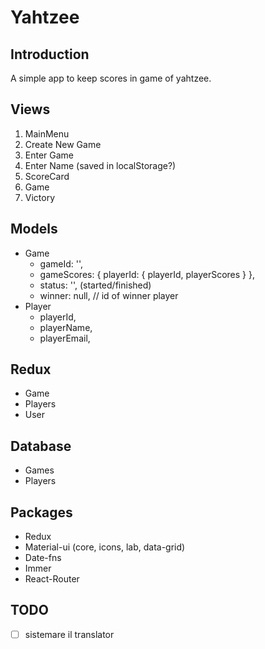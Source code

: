 # Yahtzee
## Introduction

A simple app to keep scores in game of yahtzee.

##  Views

1. MainMenu
  1. Create New Game
  2. Enter Game
  3. Enter Name (saved in localStorage?)
2. ScoreCard
  1. Game
3. Victory

## Models

* Game
  * gameId: '',
  * gameScores: { playerId: { playerId, playerScores } },
  * status: '', (started/finished)
  * winner: null, // id of winner player
* Player
  * playerId,
  * playerName,
  * playerEmail,

## Redux

* Game
* Players
* User

## Database

* Games
* Players

## Packages

* Redux
* Material-ui (core, icons, lab, data-grid)
* Date-fns
* Immer
* React-Router

## TODO

- [ ] sistemare il translator
